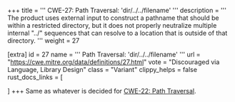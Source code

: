 +++
title = '''
CWE-27: Path Traversal: 'dir/../../filename'
'''
description	= '''
The product uses external input to construct a pathname that should be within a restricted directory, but it does not properly neutralize multiple internal "../" sequences that can resolve to a location that is outside of that directory.
'''
weight = 27

[extra]
id = 27
name = '''
Path Traversal: 'dir/../../filename'
'''
url = "https://cwe.mitre.org/data/definitions/27.html"
vote = "Discouraged via Language, Library Design"
class = "Variant"
clippy_helps = false
rust_docs_links = [

]
+++
Same as whatever is decided for [CWE-22: Path Traversal](/cwes/cwe-22).
